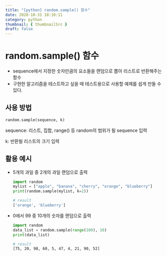 ```yaml
---
title: "[python] random.sample() 함수"
date: 2020-10-31 10:10:11
category: python
thumbnail: { thumbnailSrc }
draft: false
---
```

# random.sample() 함수

- sequence에서 지정한 숫자만큼의 요소들을 랜덤으로 뽑아 리스트로 반환해주는 함수
- 구현한 알고리즘을 테스트하고 싶을 때 테스트용으로 사용할 예제를 쉽게 만들 수 있다.



## 사용 방법

```python
random.sample(sequence, k)
```

sequence: 리스트, 집합, range() 등 random의 범위가 될 sequence 입력

k: 반환될 리스트의 크기 입력



## 활용 예시

- 5개의 과일 중 2개의 과일 랜덤으로 출력

    ```python
    import random
    mylist = ["apple", "banana", "cherry", "orange", "blueberry"]
    print(random.sample(mylist, k=2))
    ```
    ```sh
    # result
    ['orange', 'blueberry']
    ```

- 0에서 99 중 10개의 숫자를 랜덤으로 출력

    ```python
    import random
    data_list = random.sample(range(100), 10)
    print(data_list)
    ```
    ```sh
    # result
    [75, 20, 98, 60, 5, 47, 4, 21, 90, 52]
    ```

    